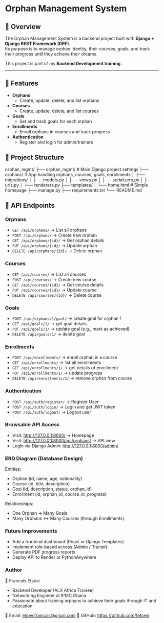 # Orphan Management System

## 📌 Overview
The Orphan Management System is a backend project built with **Django + Django REST Framework (DRF)**.  
Its purpose is to manage orphan identity, their courses, goals, and track their progress until they achieve their dreams.  

This project is part of my **Backend Development training**.

---

## 🚀 Features
- **Orphans**
  - Create, update, delete, and list orphans
- **Courses**
  - Create, update, delete, and list courses
- **Goals** 
  - Set and track goals for each orphan
- **Enrollments** 
  - Enroll orphans in courses and track progress
- **Authentication** 
  - Register and login for admin/trainers

## 📂 Project Structure

orphan_mgmt/
├── orphan_mgmt/              # Main Django project settings
├── orphans/                  # App handling orphans, courses, goals, enrollments
│   ├── migrations/
│   ├── models.py
│   ├── views.py
│   ├── serializers.py
│   ├── urls.py
│   └── renderers.py
├── templates/
│   └── home.html             # Simple homepage
├── manage.py
├── requirements.txt
└── README.md

## 🔑 API Endpoints

### Orphans
- `GET /api/orphans/` → List all orphans  
- `POST /api/orphans/` → Create new orphan  
- `GET /api/orphans/{id}/` → Get orphan details  
- `PUT /api/orphans/{id}/` → Update orphan  
- `DELETE /api/orphans/{id}/` → Delete orphan  

### Courses
- `GET /api/courses/` → List all courses  
- `POST /api/courses/` → Create new course  
- `GET /api/courses/{id}/` → Get course details  
- `PUT /api/courses/{id}/` → Update course  
- `DELETE /api/courses/{id}/` → Delete course  

### Goals

- `POST /api/orphans/1/goal/` → create goal for orphan 1
- `GET /api/goals/1/` → get goal details
- `PUT /api/goals/1/` → update goal (e.g., mark as achieved)
- `DELETE /api/goals/1/` → delete goal

### Enrollments

- `POST /api/enrollments/` → enroll orphan in a course
- `GET /api/enrollments/` → list all enrollments
- `GET /api/enrollments/1/` → get details of enrollment
- `PUT /api/enrollments/1/` → update progress
- `DELETE /api/enrollments/1/` → remove orphan from course

### Authentication

- `POST /api/auth/register/` → Register User
- `POST /api/auth/login/` → Login and get JWT token
- `POST /api/auth/logout/` → Logout user

### Browsable API Access

- Visit: http://127.0.0.1:8000/ → Homepage
- Visit: http://127.0.0.1:8000/api/orphans/ → API view
- Login via Django Admin: http://127.0.0.1:8000/admin/

### ERD Diagram (Database Design)

Entities:

- Orphan (id, name, age, nationality)
- Course (id, title, description)
- Goal (id, description, status, orphan_id)
- Enrollment (id, orphan_id, course_id, progress)

Relationships:

- One Orphan → Many Goals
- Many Orphans ↔ Many Courses (through Enrollments)

### Future Improvements

- Add a frontend dashboard (React or Django Templates)
- Implement role-based access (Admin / Trainer)
- Generate PDF progress reports
- Deploy API to Render or PythonAnywhere

### Author

👤 Francois Etsevi

- Backend Developer (ALX Africa Trainee)
- Networking Engineer at IPMC Ghana
- Passionate about training orphans to achieve their goals through IT and education

📧 Email: etsevifrancois@gmail.com
🔗 GitHub: https://github.com/fetsevi